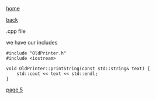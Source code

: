 [home](./page01.md)

[back](./page03.md)

.cpp file

we have our includes
```
#include "OldPrinter.h"
#include <iostream>
```

```
void OldPrinter::printString(const std::string& text) {
    std::cout << text << std::endl;
}
```


[page 5](./page05.md)
